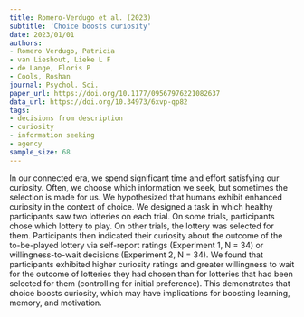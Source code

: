 ```yaml
---
title: Romero-Verdugo et al. (2023)
subtitle: 'Choice boosts curiosity'
date: 2023/01/01
authors:
- Romero Verdugo, Patricia
- van Lieshout, Lieke L F
- de Lange, Floris P
- Cools, Roshan
journal: Psychol. Sci.
paper_url: https://doi.org/10.1177/09567976221082637
data_url: https://doi.org/10.34973/6xvp-qp82
tags:
- decisions from description
- curiosity
- information seeking
- agency
sample_size: 68
---
```


In our connected era, we spend significant time and effort satisfying our curiosity. Often, we choose which information we seek, but sometimes the selection is made for us. We hypothesized that humans exhibit enhanced curiosity in the context of choice. We designed a task in which healthy participants saw two lotteries on each trial. On some trials, participants chose which lottery to play. On other trials, the lottery was selected for them. Participants then indicated their curiosity about the outcome of the to-be-played lottery via self-report ratings (Experiment 1, N = 34) or willingness-to-wait decisions (Experiment 2, N = 34). We found that participants exhibited higher curiosity ratings and greater willingness to wait for the outcome of lotteries they had chosen than for lotteries that had been selected for them (controlling for initial preference). This demonstrates that choice boosts curiosity, which may have implications for boosting learning, memory, and motivation.
